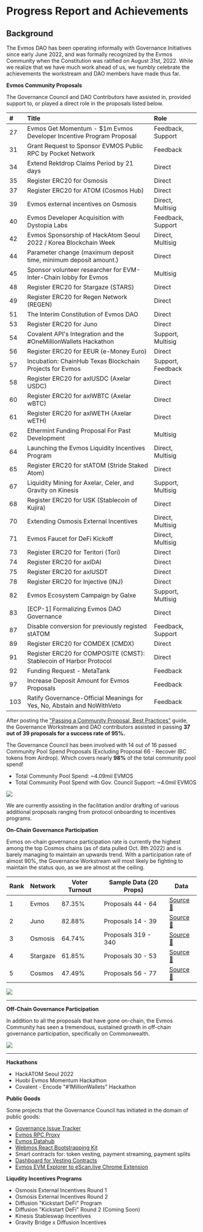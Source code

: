 
# Progress Report and Achievements

## Background

The Evmos DAO has been operating informally with Governance Initiatives since early June 2022, and was formally recognized by the Evmos Community when the Constitution was ratified on August 31st, 2022. While we realize that we have much work ahead of us, we humbly celebrate the achievements the workstream and DAO members have made thus far.

**Evmos Community Proposals**

The Governance Council and DAO Contributors have assisted in, provided support to, or played a direct role in the proposals listed below.

| #   | Title                                                                   | Role              |
|:--- |:----------------------------------------------------------------------- |:----------------- |
| 27  | Evmos Get Momentum - $1m Evmos Developer Incentive Program Proposal     | Feedback, Support |
| 31  | Grant Request to Sponsor EVMOS Public RPC by Pocket Network             | Feedback          |
| 34  | Extend Rektdrop Claims Period by 21 days                                | Direct            |
| 35  | Register ERC20 for Osmosis                                              | Direct            |
| 37  | Register ERC20 for ATOM (Cosmos Hub)                                    | Direct            |
| 39  | Evmos external incentives on Osmosis                                    | Direct, Multisig  |
| 40  | Evmos Developer Acquisition with Dystopia Labs                          | Feedback, Support |
| 42  | Evmos Sponsorship of HackAtom Seoul 2022 / Korea Blockchain Week        | Direct, Multisig  |
| 44  | Parameter change (maximum deposit time, minimum deposit amount.)        | Direct            |
| 45  | Sponsor volunteer researcher for EVM-Inter-Chain lobby for Evmos        | Multisig          |
| 48  | Register ERC20 for Stargaze (STARS)                                     | Direct            |
| 49  | Register ERC20 for Regen Network (REGEN)                                | Direct            |
| 51  | The Interim Constitution of Evmos DAO                                   | Direct            |
| 53  | Register ERC20 for Juno                                                 | Direct            |
| 54  | Covalent API's Integration and the #OneMillionWallets Hackathon         | Support, Multisig |
| 56  | Register ERC20 for EEUR (e-Money Euro)                                  | Direct            |
| 57  | Incubation: ChainHub Texas Blockchain Projects for Evmos                | Support, Feedback |
| 58  | Register ERC20 for axlUSDC (Axelar USDC)                                | Direct            |
| 60  | Register ERC20 for axlWBTC (Axelar wBTC)                                | Direct            |
| 61  | Register ERC20 for axlWETH (Axelar wETH)                                | Direct            |
| 62  | Ethermint Funding Proposal For Past Development                         | Multisig          |
| 64  | Launching the Evmos Liquidity Incentives Program                        | Direct, Multisig  |
| 65  | Register ERC20 for stATOM (Stride Staked Atom)                          | Direct            |
| 67  | Liquidity Mining for Axelar, Celer, and Gravity on Kinesis              | Support, Multisig |
| 68  | Register ERC20 for USK (Stablecoin of Kujira)                           | Direct            |
| 70  | Extending Osmosis External Incentives                                   | Direct, Multisig  |
| 71  | Evmos Faucet for DeFi Kickoff                                           | Direct, Multisig  |
| 73  | Register ERC20 for Teritori (Tori)                                      | Direct            |
| 74  | Register ERC20 for axlDAI                                               | Direct            |
| 75  | Register ERC20 for axlUSDT                                              | Direct            |
| 78  | Register ERC20 for Injective (INJ)                                      | Direct            |
| 82  | Evmos Ecosystem Campaign by Galxe                                       | Support, Multisig |
| 83  | [ECP-1] Formalizing Evmos DAO Governance                                | Direct            |
| 87  | Disable conversion for previously registed stATOM                       | Feedback, Support |
| 89  | Register ERC20 for COMDEX (CMDX)                                        | Direct            |
| 91  | Register ERC20 for COMPOSITE (CMST): Stablecoin of Harbor Protocol      | Direct            |
| 92  | Funding Request - MetaTank                                              | Feedback          |
| 97  | Increase Deposit Amount for Evmos Proposals                             | Feedback          |
| 103 | Ratify Governance-Official Meanings for Yes, No, Abstain and NoWithVeto | Feedback          |

After posting the ["Passing a Community Proposal, Best Practices"](https://commonwealth.im/evmos/discussion/6022-passing-a-community-proposal-best-practices) guide, the Governance Workstream and DAO contributors assisted in passing **37 out of 39 proposals for a success rate of 95%.**

The Governance Council has been involved with 14 out of 16 passed Community Pool Spend Proposals (Excluding Proposal 66 - Recover IBC tokens from Airdrop). Which covers nearly **98%** of the total community pool spend!

- Total Community Pool Spend: ~4.09mil EVMOS
- Total Community Pool Spend with Gov. Council Support: ~4.0mil EVMOS


![](https://i.imgur.com/0VbXvqZ.png)

We are currently assisting in the facilitation and/or drafting of various additional proposals ranging from protocol onboarding to incentives programs.

**On-Chain Governance Participation**

Evmos on-chain governance participation rate is currently the highest among the top Cosmos chains (as of data pulled Oct. 8th 2022) and is barely managing to maintain an upwards trend. With a participation rate of almost 90%, the Governance Workstream will most likely be fighting to maintain the status quo, as we are almost at the ceiling.

| Rank | Network  | Voter Turnout | Sample Data (20 Props) | Data |
| ---- | -------- | ------------- | --------------------------------- |-------------|
| 1    | Evmos    | 87.35%        | Proposals 44 - 64                 | [Source 🔗](https://docs.google.com/spreadsheets/d/1gOeVy87__DMSnd-qMkrD2zt4sLU_hNGU1B7KsTf25bo/edit#gid=1701165887)  |
| 2    | Juno     | 82.88%        | Proposals 14 - 39                   | [Source 🔗](https://docs.google.com/spreadsheets/d/1gOeVy87__DMSnd-qMkrD2zt4sLU_hNGU1B7KsTf25bo/edit#gid=248293121)  |
| 3    | Osmosis  | 64.74%        | Proposals 319 - 340                | [Source 🔗](https://docs.google.com/spreadsheets/d/1gOeVy87__DMSnd-qMkrD2zt4sLU_hNGU1B7KsTf25bo/edit#gid=1919390603)   |
| 4    | Stargaze | 61.85%        | Proposals 30 - 53                    | [Source 🔗](https://docs.google.com/spreadsheets/d/1gOeVy87__DMSnd-qMkrD2zt4sLU_hNGU1B7KsTf25bo/edit#gid=508354030) |
| 5    | Cosmos   | 47.49%        | Proposals 56 - 77                    | [Source 🔗](https://docs.google.com/spreadsheets/d/1gOeVy87__DMSnd-qMkrD2zt4sLU_hNGU1B7KsTf25bo/edit#gid=206262929) |

![](https://i.imgur.com/7I6nd2O.png)

---

**Off-Chain Governance Participation**

In addition to all the proposals that have gone on-chain, the Evmos Community has seen a tremendous, sustained growth in off-chain governance participation, specifically on Commonwealth.

![](https://i.imgur.com/413Pd2P.png)

---

**Hackathons**

- HackATOM Seoul 2022
- Huobi Evmos Momentum Hackathon
- Covalent - Encode "#1MillionWallets" Hackathon

**Public Goods**

Some projects that the Governance Council has initiated in the domain of public goods:

 - [Governance Issue Tracker](https://evmos.community)
 - [Evmos RPC Proxy](https://github.com/EvmosGov/evmos-rpc-proxy)
 - [Evmos Datahub](https://github.com/EvmosGov/evmos-datahub)
 - [Webmos React Bootstrapping Kit](https://github.com/EvmosGov/webmos)
 - Smart contracts for: token vesting, payment streaming, payment splits
 - [Dashboard for Vesting Contracts](https://github.com/EvmosGov/contributor-vesting-ui)
 - [Evmos EVM Explorer to eScan.live Chrome Extension](https://github.com/EvmosGov/Evmos-EVMExplorerRedirector)

**Liqudity Incentives Programs**

- Osmosis External Incentives Round 1
- Osmosis External Incentives Round 2
- Diffusion "Kickstart DeFi" Program
- Diffusion "Kickstart DeFi" Round 2 (Coming Soon)
- Kinesis Stableswap Incentives
- Gravity Bridge x Diffusion Incentives

